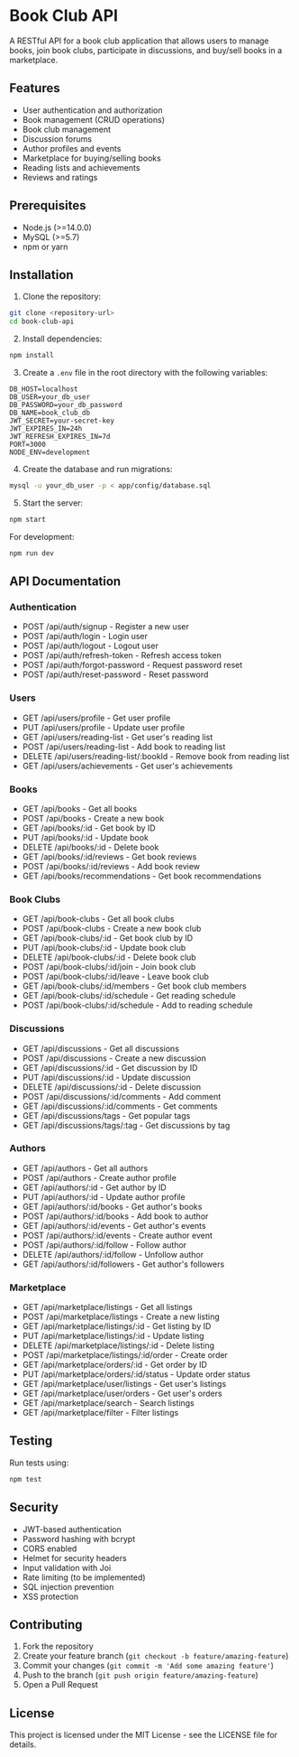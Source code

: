 # Book Club API

A RESTful API for a book club application that allows users to manage books, join book clubs, participate in discussions, and buy/sell books in a marketplace.

## Features

- User authentication and authorization
- Book management (CRUD operations)
- Book club management
- Discussion forums
- Author profiles and events
- Marketplace for buying/selling books
- Reading lists and achievements
- Reviews and ratings

## Prerequisites

- Node.js (>=14.0.0)
- MySQL (>=5.7)
- npm or yarn

## Installation

1. Clone the repository:
```bash
git clone <repository-url>
cd book-club-api
```

2. Install dependencies:
```bash
npm install
```

3. Create a `.env` file in the root directory with the following variables:
```
DB_HOST=localhost
DB_USER=your_db_user
DB_PASSWORD=your_db_password
DB_NAME=book_club_db
JWT_SECRET=your-secret-key
JWT_EXPIRES_IN=24h
JWT_REFRESH_EXPIRES_IN=7d
PORT=3000
NODE_ENV=development
```

4. Create the database and run migrations:
```bash
mysql -u your_db_user -p < app/config/database.sql
```

5. Start the server:
```bash
npm start
```

For development:
```bash
npm run dev
```

## API Documentation

### Authentication
- POST /api/auth/signup - Register a new user
- POST /api/auth/login - Login user
- POST /api/auth/logout - Logout user
- POST /api/auth/refresh-token - Refresh access token
- POST /api/auth/forgot-password - Request password reset
- POST /api/auth/reset-password - Reset password

### Users
- GET /api/users/profile - Get user profile
- PUT /api/users/profile - Update user profile
- GET /api/users/reading-list - Get user's reading list
- POST /api/users/reading-list - Add book to reading list
- DELETE /api/users/reading-list/:bookId - Remove book from reading list
- GET /api/users/achievements - Get user's achievements

### Books
- GET /api/books - Get all books
- POST /api/books - Create a new book
- GET /api/books/:id - Get book by ID
- PUT /api/books/:id - Update book
- DELETE /api/books/:id - Delete book
- GET /api/books/:id/reviews - Get book reviews
- POST /api/books/:id/reviews - Add book review
- GET /api/books/recommendations - Get book recommendations

### Book Clubs
- GET /api/book-clubs - Get all book clubs
- POST /api/book-clubs - Create a new book club
- GET /api/book-clubs/:id - Get book club by ID
- PUT /api/book-clubs/:id - Update book club
- DELETE /api/book-clubs/:id - Delete book club
- POST /api/book-clubs/:id/join - Join book club
- POST /api/book-clubs/:id/leave - Leave book club
- GET /api/book-clubs/:id/members - Get book club members
- GET /api/book-clubs/:id/schedule - Get reading schedule
- POST /api/book-clubs/:id/schedule - Add to reading schedule

### Discussions
- GET /api/discussions - Get all discussions
- POST /api/discussions - Create a new discussion
- GET /api/discussions/:id - Get discussion by ID
- PUT /api/discussions/:id - Update discussion
- DELETE /api/discussions/:id - Delete discussion
- POST /api/discussions/:id/comments - Add comment
- GET /api/discussions/:id/comments - Get comments
- GET /api/discussions/tags - Get popular tags
- GET /api/discussions/tags/:tag - Get discussions by tag

### Authors
- GET /api/authors - Get all authors
- POST /api/authors - Create author profile
- GET /api/authors/:id - Get author by ID
- PUT /api/authors/:id - Update author profile
- GET /api/authors/:id/books - Get author's books
- POST /api/authors/:id/books - Add book to author
- GET /api/authors/:id/events - Get author's events
- POST /api/authors/:id/events - Create author event
- POST /api/authors/:id/follow - Follow author
- DELETE /api/authors/:id/follow - Unfollow author
- GET /api/authors/:id/followers - Get author's followers

### Marketplace
- GET /api/marketplace/listings - Get all listings
- POST /api/marketplace/listings - Create a new listing
- GET /api/marketplace/listings/:id - Get listing by ID
- PUT /api/marketplace/listings/:id - Update listing
- DELETE /api/marketplace/listings/:id - Delete listing
- POST /api/marketplace/listings/:id/order - Create order
- GET /api/marketplace/orders/:id - Get order by ID
- PUT /api/marketplace/orders/:id/status - Update order status
- GET /api/marketplace/user/listings - Get user's listings
- GET /api/marketplace/user/orders - Get user's orders
- GET /api/marketplace/search - Search listings
- GET /api/marketplace/filter - Filter listings

## Testing

Run tests using:
```bash
npm test
```

## Security

- JWT-based authentication
- Password hashing with bcrypt
- CORS enabled
- Helmet for security headers
- Input validation with Joi
- Rate limiting (to be implemented)
- SQL injection prevention
- XSS protection

## Contributing

1. Fork the repository
2. Create your feature branch (`git checkout -b feature/amazing-feature`)
3. Commit your changes (`git commit -m 'Add some amazing feature'`)
4. Push to the branch (`git push origin feature/amazing-feature`)
5. Open a Pull Request

## License

This project is licensed under the MIT License - see the LICENSE file for details. 